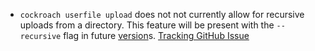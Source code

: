 - `cockroach userfile upload` does not not currently allow for recursive uploads from a directory. This feature will be present with the `--recursive` flag in future [version](cluster-settings.html#setting-version)s. [Tracking GitHub Issue](https://github.com/cockroachdb/cockroach/pull/65307)
